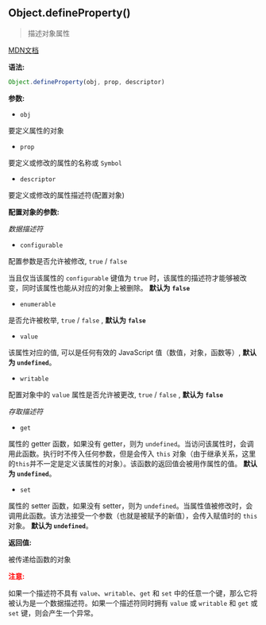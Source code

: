 ## Object.defineProperty()

> 描述对象属性

<a href="https://developer.mozilla.org/zh-CN/docs/Web/JavaScript/Reference/Global_Objects/Object/defineProperty" target="_blank">MDN文档</a> 



**语法:**

```js
Object.defineProperty(obj, prop, descriptor)
```



**参数:**

- `obj`

要定义属性的对象



- `prop`

要定义或修改的属性的名称或 `Symbol` 



- `descriptor`

要定义或修改的属性描述符(配置对象)



**配置对象的参数:**

*数据描述符*

- `configurable` 

配置参数是否允许被修改, `true` / `false`

当且仅当该属性的 `configurable` 键值为 `true` 时，该属性的描述符才能够被改变，同时该属性也能从对应的对象上被删除。 **默认为** **`false`**



- `enumerable`

是否允许被枚举, `true` / `false` ,  **默认为** **`false`**



- `value`

该属性对应的值, 可以是任何有效的 JavaScript 值（数值，对象，函数等）, **默认为 `undefined`**。



- `writable`

配置对象中的 `value` 属性是否允许被更改, `true` / `false` ,  **默认为** **`false`**



*存取描述符*

- `get`

属性的 getter 函数，如果没有 getter，则为 `undefined`。当访问该属性时，会调用此函数。执行时不传入任何参数，但是会传入 `this` 对象（由于继承关系，这里的`this`并不一定是定义该属性的对象）。该函数的返回值会被用作属性的值。 **默认为 `undefined`**。



- `set`

属性的 setter 函数，如果没有 setter，则为 `undefined`。当属性值被修改时，会调用此函数。该方法接受一个参数（也就是被赋予的新值），会传入赋值时的 `this` 对象。 **默认为 `undefined`**。





**返回值:**

被传递给函数的对象



**<span style="color:#f00;">注意:</span>**

如果一个描述符不具有 `value`、`writable`、`get` 和 `set` 中的任意一个键，那么它将被认为是一个数据描述符。如果一个描述符同时拥有 `value` 或 `writable` 和 `get` 或 `set` 键，则会产生一个异常。